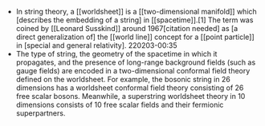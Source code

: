 - In string theory, a [[worldsheet]] is a [[two-dimensional manifold]] which [describes the embedding of a string] in [[spacetime]].[1] The term was coined by [[Leonard Susskind]] around 1967[citation needed] as [a direct generalization of] the [[world line]] concept for a [[point particle]] in [special and general relativity].
220203-00:35
- The type of string, the geometry of the spacetime in which it propagates, and the presence of long-range background fields (such as gauge fields) are encoded in a two-dimensional conformal field theory defined on the worldsheet. For example, the bosonic string in 26 dimensions has a worldsheet conformal field theory consisting of 26 free scalar bosons. Meanwhile, a superstring worldsheet theory in 10 dimensions consists of 10 free scalar fields and their fermionic superpartners.
